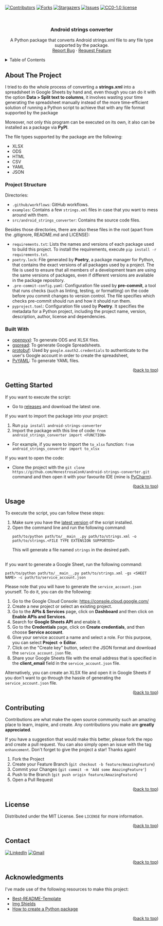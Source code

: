 <div id="top"></div>

<!-- PROJECT SHIELDS -->
<!--
*** I'm using markdown "reference style" links for readability.
*** Reference links are enclosed in brackets [ ] instead of parentheses ( ).
*** See the bottom of this document for the declaration of the reference variables
*** for contributors-url, forks-url, etc. This is an optional, concise syntax you may use.
*** https://www.markdownguide.org/basic-syntax/#reference-style-links
-->

[![Contributors][contributors-shield]][contributors-url]
[![Forks][forks-shield]][forks-url]
[![Stargazers][stars-shield]][stars-url]
[![Issues][issues-shield]][issues-url]
[![CC0-1.0 license][license-shield]][license-url]

<!-- PROJECT LOGO -->
<br />
<div align="center">
  <h3 align="center">Android strings converter</h3>

  <p align="center">
    A Python package that converts Android strings.xml file to any file type supported by the package. 
    <br />
    <a href="https://github.com/HenestrosaConH/android-strings-converter/issues">Report Bug</a> · <a href="https://github.com/HenestrosaConH/android-strings-converter/issues">Request Feature</a>
  </p>
</div>

<!-- TABLE OF CONTENTS -->
<details>
   <summary>Table of Contents</summary>
   <ol>
      <li>
         <a href="#about-the-project">About The Project</a>
         <ul>
            <li><a href="#project-structure">Project Structure</a></li>
            <li><a href="#built-with">Built With</a></li>
         </ul>
      </li>
      <li><a href="#getting-started">Getting Started</a></li>
      <li><a href="#usage">Usage</a></li>
      <li><a href="#contributing">Contributing</a></li>
      <li><a href="#license">License</a></li>
      <li><a href="#contact">Contact</a></li>
      <li><a href="#acknowledgments">Acknowledgments</a></li>
   </ol>
</details>

<!-- ABOUT THE PROJECT -->

## About The Project

I tried to do the whole process of converting a **strings.xml** into a spreadsheet in Google Sheets by hand and, even though you can do it with the option **Data > Split text to columns**, 
it involves wasting your time generating the spreadsheet manually instead of the more time-efficient solution of running a Python script to achieve that with any file format supported by the package

Moreover, not only this program can be executed on its own, it also can be installed as a package via **PyPI**.

The file types supported by the package are the following:
- XLSX
- ODS
- HTML
- CSV
- YAML
- JSON

<!-- PROJECT STRUCTURE -->

### Project Structure

Directories:

- `.github/workflows`: GitHub workflows.
- `examples`: Contains a few `strings.xml` files in case that you want to mess around with them.
- `src/android_strings_converter`:  Contains the source code files.

Besides those directories, there are also these files in the root (apart from the .gitignore, README.md and LICENSE):

- `requirements.txt`: Lists the names and versions of each package used to build this project. To install the requirements, execute `pip install -r requirements.txt`.
- `poetry.lock`: File generated by **Poetry**, a package manager for Python, that contains the exact versions of all packages used by a project. The file is used to ensure that all members of a development team are using the same versions of packages, even if different versions are available in the package repository.
- `.pre-commit-config.yaml`: Configuration file used by **pre-commit**, a tool that runs checks (such as linting, testing, or formatting) on the code before you commit changes to version control. The file specifies which checks pre-commit should run and how it should run them.
- `pyproject.toml`: Configuration file used by **Poetry**. It specifies the metadata for a Python project, including the project name, version, description, author, license and dependencies.


<!-- BUILT WITH -->

### Built With

- [openpyxl](https://pypi.org/project/openpyxl/): To generate ODS and XLSX files.
- [gspread](https://pypi.org/project/gspread/): To generate Google Spreadsheets.
- [protobuf](https://pypi.org/project/oauth2client/): Used by `google.oauth2.credentials` to authenticate to the user's Google account in order to create the spreadsheet, 
- [PyYAML](https://pypi.org/project/PyYAML/): To generate YAML files.

<p align="right">(<a href="#top">back to top</a>)</p>

<!-- GETTING STARTED -->

## Getting Started

If you want to execute the script:
- Go to [releases](https://github.com/HenestrosaConH/android-strings-converter/releases) and download the latest one.

If you want to import the package into your project:
1. Run `pip install android-strings-converter`
2. Import the package with this line of code: `from android_strings_converter import <FUNCTION>`
- For example, if you were to import the `to_xlsx` function: `from android_strings_converter import to_xlsx`

If you want to open the code:
- Clone the project with the `git clone https://github.com/HenestrosaConH/android-strings-converter.git` command and then open it with your favourite IDE (mine is [PyCharm](https://www.jetbrains.com/pycharm/)).

<p align="right">(<a href="#top">back to top</a>)</p>

<!-- USAGE -->

## Usage

To execute the script, you can follow these steps:
1. Make sure you have the [latest version](https://github.com/HenestrosaConH/android-strings-converter/releases) of the script installed.
2. Open the command line and run the following command: 
    ```
    path/to/python path/to/__main__.py path/to/strings.xml -o path/to/strings.<FILE TYPE EXTENSION SUPPORTED>
    ```
    This will generate a file named `strings` in the desired path.  
    <br>

If you want to generate a Google Sheet, run the following command:
```
path/to/python path/to/__main__.py path/to/strings.xml -gs <SHEET NAME> -c path/to/service_account.json
```
Please note that you will have to generate the `service_account.json` yourself. To do it, you can do the following:

1. Go to the Google Cloud Console: https://console.cloud.google.com/
2. Create a new project or select an existing project.
3. Go to the **APIs & Services** page, click on **Dashboard** and then click on **Enable APIs and Services**.
4. Search for **Google Sheets API** and enable it.
5. Go to the **Credentials** page, click on **Create credentials**, and then choose **Service account**.
6. Give your service account a name and select a role. For this purpose, you can select **Project -> Editor**.
7. Click on the "Create key" button, select the JSON format and download the `service_account.json` file.
8. Share your Google Sheets file with the email address that is specified in the **client_email** field in the `service_account.json` file.

Alternatively, you can create an XLSX file and open it in Google Sheets if you don't want to go through the hassle of generating the `service_account.json` file.

<p align="right">(<a href="#top">back to top</a>)</p>

<!-- CONTRIBUTING -->

## Contributing

Contributions are what make the open source community such an amazing place to learn, inspire, and create. Any contributions you make are **greatly appreciated**.

If you have a suggestion that would make this better, please fork the repo and create a pull request. You can also simply open an issue with the tag `enhancement`.
Don't forget to give the project a star! Thanks again!

1. Fork the Project
2. Create your Feature Branch (`git checkout -b feature/AmazingFeature`)
3. Commit your Changes (`git commit -m 'Add some AmazingFeature'`)
4. Push to the Branch (`git push origin feature/AmazingFeature`)
5. Open a Pull Request

<p align="right">(<a href="#top">back to top</a>)</p>

<!-- LICENSE -->

## License

Distributed under the MIT License. See `LICENSE` for more information.

<p align="right">(<a href="#readme-top">back to top</a>)</p>

<!-- CONTACT -->

## Contact

<a href="https://www.linkedin.com/in/henestrosaconh/" target="blank"><img src="https://img.shields.io/badge/LinkedIn-0077B5?style=for-the-badge&logo=linkedin&logoColor=white" alt="LinkedIn"/></a>
<a href="mailto:henestrosaconh@gmail.com" target="_blank"><img alt="Gmail" src="https://img.shields.io/badge/Gmail-D14836?style=for-the-badge&logo=gmail&logoColor=white" /></a>

<p align="right">(<a href="#top">back to top</a>)</p>

<!-- ACKNOWLEDGMENTS -->

## Acknowledgments

I've made use of the following resources to make this project:

- [Best-README-Template](https://github.com/othneildrew/Best-README-Template/)
- [Img Shields](https://shields.io)
- [How to create a Python package](https://mathspp.com/blog/how-to-create-a-python-package-in-2022#how-to-create-a-python-package)

<p align="right">(<a href="#top">back to top</a>)</p>

<!-- MARKDOWN LINKS & IMAGES -->
<!-- https://www.markdownguide.org/basic-syntax/#reference-style-links -->

[contributors-shield]: https://img.shields.io/github/contributors/HenestrosaConH/android-strings-converter.svg?style=for-the-badge
[contributors-url]: https://github.com/HenestrosaConH/android-strings-converter/graphs/contributors
[forks-shield]: https://img.shields.io/github/forks/HenestrosaConH/android-strings-converter.svg?style=for-the-badge
[forks-url]: https://github.com/HenestrosaConH/android-strings-converter/network/members
[stars-shield]: https://img.shields.io/github/stars/HenestrosaConH/android-strings-converter.svg?style=for-the-badge
[stars-url]: https://github.com/HenestrosaConH/android-strings-converter/stargazers
[issues-shield]: https://img.shields.io/github/issues/HenestrosaConH/android-strings-converter.svg?style=for-the-badge
[issues-url]: https://github.com/HenestrosaConH/android-strings-converter/issues
[license-shield]: https://img.shields.io/github/license/HenestrosaConH/android-strings-converter.svg?style=for-the-badge
[license-url]: https://github.com/HenestrosaConH/android-strings-converter/blob/main/LICENSE
[linkedin-url]: https://linkedin.com/in/henestrosaconh
